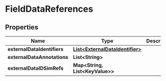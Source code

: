 

# FieldDataReferences


## Properties

| Name | Type | Description | Notes |
|------------ | ------------- | ------------- | -------------|
|**externalDataIdentifiers** | [**List&lt;ExternalDataIdentifier&gt;**](ExternalDataIdentifier.md) |  |  [optional] |
|**externalDataAnnotations** | **List&lt;String&gt;** |  |  [optional] |
|**externalDataIDSimRefs** | **Map&lt;String, List&lt;KeyValue&gt;&gt;** |  |  [optional] |



